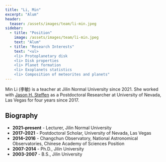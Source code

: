 ```yaml
---
title: "Li, Min"
excerpt: "Alum"
header:
  teaser: /assets/images/team/li-min.jpeg
sidebar:
  - title: "Position"
    image: /assets/images/team/li-min.jpeg
    text: "Alum"
  - title: "Research Interests"
    text: "<ul>
    <li> Protoplanetary disk
    <li> Disk properties
    <li> Planet formation
    <li> Exoplanets statistics
    <li> Composition of meteorites and planets"
---
```


Min Li (李敏) is a teacher at Jilin Normal University since 2021. She worked with [Jason H. Steffen](/team/steffen-jason) as a Postdoctoral Researcher at University of Nevada, Las Vegas for four years since 2017.

      
## Biography
- __2021–present__ - Lecturer, Jilin Normal University
- __2017–2021__ - Postdoctoral Scholar, University of Nevada, Las Vegas
- __2014–2016__ - Changchun Observatory, National Astronomical Observatories, Chinese Academy of Sciences Position
- __2007-2014__ - Ph.D., Jilin University
- __2003-2007__ - B.S., Jilin University
      
